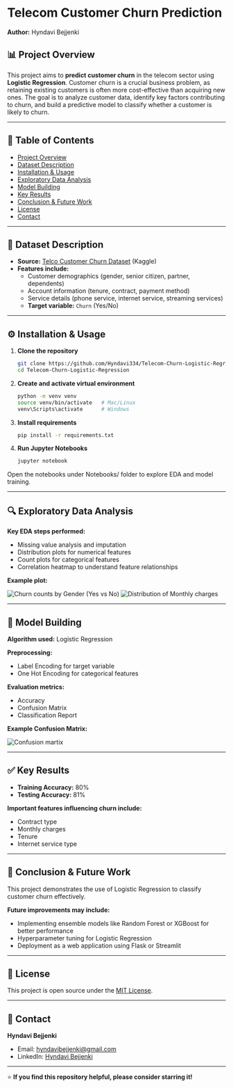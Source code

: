# Telecom Customer Churn Prediction

**Author:** Hyndavi Bejjenki

## 📊 Project Overview

This project aims to **predict customer churn** in the telecom sector using **Logistic Regression**. Customer churn is a crucial business problem, as retaining existing customers is often more cost-effective than acquiring new ones. The goal is to analyze customer data, identify key factors contributing to churn, and build a predictive model to classify whether a customer is likely to churn.

---

## 📁 Table of Contents

- [Project Overview](#-project-overview)
- [Dataset Description](#-dataset-description)
- [Installation & Usage](#-installation--usage)
- [Exploratory Data Analysis](#-exploratory-data-analysis)
- [Model Building](#-model-building)
- [Key Results](#-key-results)
- [Conclusion & Future Work](#-conclusion--future-work)
- [License](#-license)
- [Contact](#-contact)

---

## 📂 Dataset Description

- **Source:** [Telco Customer Churn Dataset](https://www.kaggle.com/blastchar/telco-customer-churn) (Kaggle)
- **Features include:**
  - Customer demographics (gender, senior citizen, partner, dependents)
  - Account information (tenure, contract, payment method)
  - Service details (phone service, internet service, streaming services)
  - **Target variable:** `Churn` (Yes/No)

---
## ⚙️ Installation & Usage

1. **Clone the repository**
   ```bash
   git clone https://github.com/Hyndavi334/Telecom-Churn-Logistic-Regression.git
   cd Telecom-Churn-Logistic-Regression
   
2. **Create and activate virtual environment**
   ```bash
   python -m venv venv
   source venv/bin/activate   # Mac/Linux
   venv\Scripts\activate      # Windows

3. **Install requirements**
   ```bash
   pip install -r requirements.txt

4. **Run Jupyter Notebooks**
    ```bash
    jupyter notebook
Open the notebooks under Notebooks/ folder to explore EDA and model training.

---
## 🔍 Exploratory Data Analysis

**Key EDA steps performed:**

- Missing value analysis and imputation
- Distribution plots for numerical features
- Count plots for categorical features
- Correlation heatmap to understand feature relationships

**Example plot:**

![Churn counts by Gender (Yes vs No)](Images/Churn%20counts%20by%20Gender%20(Yes%20vs%20No).png)
![Distribution of Monthly charges](Images/Distribution%20of%20Monthly%20charges.png)

---
## 🤖 Model Building

**Algorithm used:** Logistic Regression

**Preprocessing:** 
- Label Encoding for target variable
- One Hot Encoding for categorical features

**Evaluation metrics:** 
- Accuracy
- Confusion Matrix
- Classification Report

**Example Confusion Matrix:**

![Confusion martix](Images/Confusion%20martix.png)

---
## ✅ Key Results

- **Training Accuracy:** 80%
- **Testing Accuracy:** 81%

**Important features influencing churn include:**
- Contract type
- Monthly charges
- Tenure
- Internet service type

---
## 🔮 Conclusion & Future Work

This project demonstrates the use of Logistic Regression to classify customer churn effectively.

**Future improvements may include:**
- Implementing ensemble models like Random Forest or XGBoost for better performance
- Hyperparameter tuning for Logistic Regression
- Deployment as a web application using Flask or Streamlit

---
## 📜 License

This project is open source under the [MIT License](LICENSE).

---

## 📧 Contact

**Hyndavi Bejjenki**

- Email: hyndavibejjenki@gmail.com
- LinkedIn: [Hyndavi Bejjenki](https://www.linkedin.com/in/hyndavibejjenki/)

---

⭐ **If you find this repository helpful, please consider starring it!**
